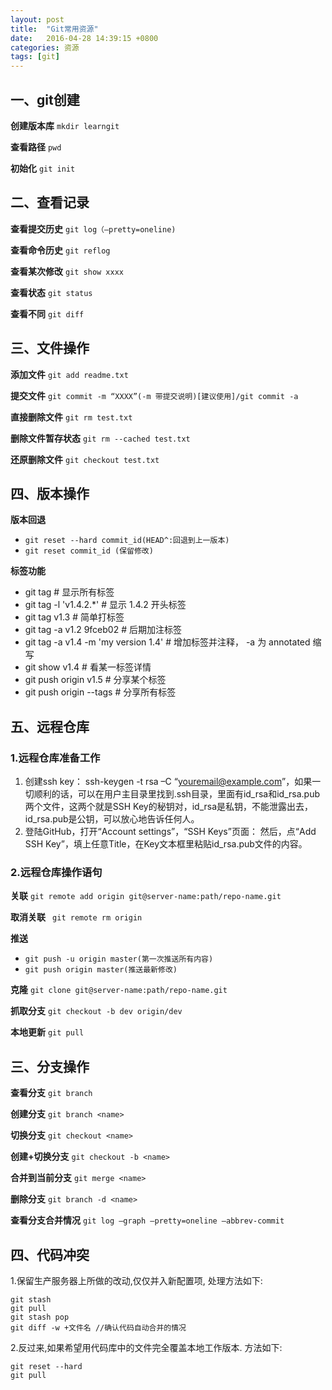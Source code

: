 ```yaml
---
layout: post
title:  "Git常用资源"
date:   2016-04-28 14:39:15 +0800
categories: 资源 
tags: [git]
---
```

## 一、git创建
**创建版本库** `mkdir learngit`

**查看路径** `pwd`

**初始化** `git init`

## 二、查看记录
**查看提交历史** `git log（–pretty=oneline)`

**查看命令历史** `git reflog`

**查看某次修改** `git show xxxx`

**查看状态** `git status`

**查看不同** `git diff`

## 三、文件操作

**添加文件** `git add readme.txt`

**提交文件** `git commit -m “XXXX”(-m 带提交说明)[建议使用]/git commit -a`

**直接删除文件** `git rm test.txt`

**删除文件暂存状态** `git rm --cached test.txt`

**还原删除文件** `git checkout test.txt`

## 四、版本操作
**版本回退** 

* `git reset --hard commit_id(HEAD^:回退到上一版本)`
* `git reset commit_id (保留修改)`

**标签功能**

* git tag # 显示所有标签
* git tag -l 'v1.4.2.*' # 显示 1.4.2 开头标签
* git tag v1.3 # 简单打标签   
* git tag -a v1.2 9fceb02 # 后期加注标签
* git tag -a v1.4 -m 'my version 1.4' # 增加标签并注释， -a 为 annotated 缩写
* git show v1.4 # 看某一标签详情
* git push origin v1.5 # 分享某个标签
* git push origin --tags # 分享所有标签

## 五、远程仓库

### 1.远程仓库准备工作
1. 创建ssh key： ssh-keygen -t rsa –C “youremail@example.com”，如果一切顺利的话，可以在用户主目录里找到.ssh目录，里面有id_rsa和id_rsa.pub两个文件，这两个就是SSH Key的秘钥对，id_rsa是私钥，不能泄露出去，id_rsa.pub是公钥，可以放心地告诉任何人。
2. 登陆GitHub，打开“Account settings”，“SSH Keys”页面：
然后，点“Add SSH Key”，填上任意Title，在Key文本框里粘贴id_rsa.pub文件的内容。

### 2.远程仓库操作语句
**关联** `git remote add origin git@server-name:path/repo-name.git`

**取消关联** ` git remote rm origin`

**推送** 

* `git push -u origin master(第一次推送所有内容)`
* `git push origin master(推送最新修改)`

**克隆** `git clone git@server-name:path/repo-name.git`

**抓取分支** `git checkout -b dev origin/dev`

**本地更新** `git pull`

## 三、分支操作
**查看分支**  `git branch`

**创建分支** `git branch <name>`

**切换分支** `git checkout <name>`

**创建+切换分支** `git checkout -b <name>`

**合并到当前分支** `git merge <name>`

**删除分支** `git branch -d <name>`

**查看分支合并情况** `git log –graph –pretty=oneline –abbrev-commit`

## 四、代码冲突
1.保留生产服务器上所做的改动,仅仅并入新配置项, 处理方法如下:

```    
git stash
git pull
git stash pop
git diff -w +文件名 //确认代码自动合并的情况
```

2.反过来,如果希望用代码库中的文件完全覆盖本地工作版本. 方法如下:

```
git reset --hard
git pull
```
